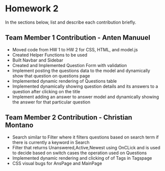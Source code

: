 # Homework 2


In the sections below, list and describe each contribution briefly.

## Team Member 1 Contribution - Anten Manuuel
* Moved code from HW 1 to HW 2 for CSS, HTML, and model.js
* Created Helper Functions to be used
* Built Navbar and Sidebar
* Created and Implemented Question Form with validation
* Implement posting the questions data to the model and dynamically show that question on questions page
* Implemented dynamic rendering of Questions table
* Implemented dynamically showing question details and its answers to a question after clicking on the title
* Implement adding an answer to answer model and dynamically showing the answer for that particular question


## Team Member 2 Contribution - Christian Montano
* Search similar to Filter where it filters questions based on search term if there is currently a keyword in Search
* Filter that returns Unanswered,Active,Newest using OnCLick and is used to decide based on switch cases the operation used on Questions
* Implemented dynamic rendering and clicking of of Tags in Tagspage 
* CSS visual bugs for AnsPage and MainPage
